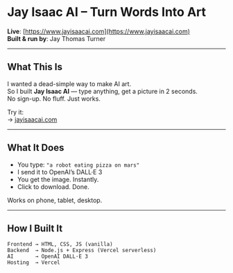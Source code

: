 # Jay Isaac AI – Turn Words Into Art

**Live**: [https://www.jayisaacai.com](https://www.jayisaacai.com)  
**Built & run by**: Jay Thomas Turner [](https://github.com/j-6-z)

---

## What This Is

I wanted a dead-simple way to make AI art.  
So I built **Jay Isaac AI** — type anything, get a picture in 2 seconds.  
No sign-up. No fluff. Just works.

Try it:  
→ [jayisaacai.com](https://www.jayisaacai.com)

---

## What It Does

- You type: `"a robot eating pizza on mars"`
- I send it to OpenAI’s DALL·E 3
- You get the image. Instantly.
- Click to download. Done.

Works on phone, tablet, desktop.

---

## How I Built It

```text
Frontend → HTML, CSS, JS (vanilla)
Backend  → Node.js + Express (Vercel serverless)
AI       → OpenAI DALL·E 3
Hosting  → Vercel


